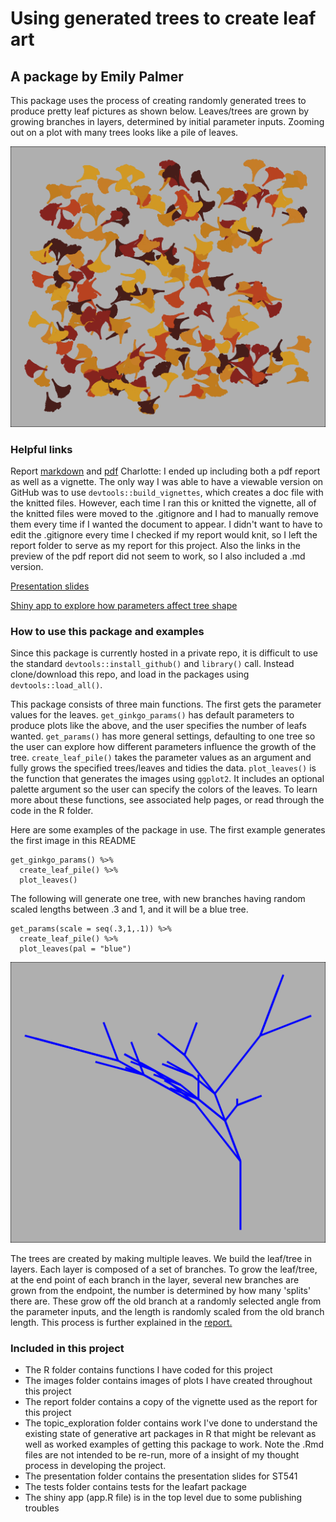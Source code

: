 # Using generated trees to create leaf art
## A package by Emily Palmer

This package uses the process of creating randomly generated trees to produce pretty leaf pictures as shown below. Leaves/trees are grown by growing branches in layers, determined by initial parameter inputs.  Zooming out on a plot with many trees looks like a pile of leaves.

![Ginkgo plot](/images/final_ginkgo_plot.png)

### Helpful links 

Report [markdown](/report/report.md) and [pdf](/report/report.pdf)
Charlotte: I ended up including both a pdf report as well as a vignette. The only way I was able to have a viewable version on GitHub was to use `devtools::build_vignettes`, which creates a doc file with the knitted files. However, each time I ran this or knitted the vignette, all of the knitted files were moved to the .gitignore and I had to manually remove them every time if I wanted the document to appear. I didn't want to have to edit the .gitignore every time I checked if my report would knit, so I left the report folder to serve as my report for this project. Also the links in the preview of the pdf report did not seem to work, so I also included a .md version.


[Presentation slides](/presentation/presentation_slides.pdf)

[Shiny app to explore how parameters affect tree shape](https://emilypalmer.shinyapps.io/empalmer-project-leafart/)



### How to use this package and examples 

Since this package is currently hosted in a private repo, it is difficult to use the standard `devtools::install_github()` and `library()` call. Instead clone/download this repo, and load in the packages using `devtools::load_all()`. 

This package consists of three main functions. The first gets the parameter values for the leaves. `get_ginkgo_params()` has default parameters to produce plots like the above, and the user specifies the number of leafs wanted. `get_params()` has more general settings, defaulting to one tree so the user can explore how different parameters influence the growth of the tree. `create_leaf_pile()` takes the parameter values as an argument and fully grows the specified trees/leaves and tidies the data. `plot_leaves()` is the function that generates the images using `ggplot2`. It includes an optional palette argument so the user can specify the colors of the leaves. To learn more about these functions, see associated help pages, or read through the code in the R folder.

Here are some examples of the package in use. The first example generates the first image in this README 

```
get_ginkgo_params() %>% 
  create_leaf_pile() %>% 
  plot_leaves()
```

The following will generate one tree, with new branches having random scaled lengths between .3 and 1, and it will be a blue tree.

```
get_params(scale = seq(.3,1,.1)) %>% 
  create_leaf_pile() %>% 
  plot_leaves(pal = "blue")
```

![example image](/images/blue_tree.png)

The trees are created by making multiple leaves. We build the leaf/tree in layers. Each layer is composed of a set of branches. To grow the leaf/tree, at the end point of each branch in the layer, several new branches are grown from the endpoint, the number is determined by how many 'splits' there are. These grow off the old branch at a randomly selected angle from the parameter inputs, and the length is randomly scaled from the old branch length. 
This process is further explained in the [report.](/report/report.pdf)

### Included in this project

- The R folder contains functions I have coded for this project
- The images folder contains images of plots I have created throughout this project
- The report folder contains a copy of the vignette used as the report for this project
- The topic_exploration folder contains work I've done to understand the existing state of generative art packages in R that might be relevant as well as worked examples of getting this package to work. Note the .Rmd files are not intended to be re-run, more of a insight of my thought process in developing the project. 
- The presentation folder contains the presentation slides for ST541
- The tests folder contains tests for the leafart package
- The shiny app (app.R file) is in the top level due to some publishing troubles


